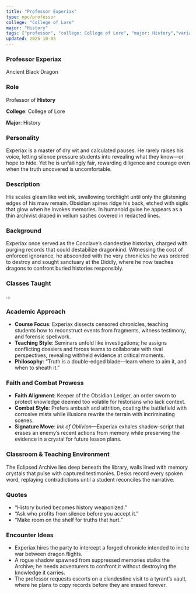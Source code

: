 ```yaml
---
title: "Professor Experiax"
type: npc/professor
college: "College of Lore"
major: "History"
tags: ["professor", "college: College of Lore", "major: History","variant:black"]
updated: 2025-10-05
---
```


### Professor Experiax

Ancient Black Dragon

### Role

Professor of **History**

**College**: College of Lore

**Major**: History

### Personality

Experiax is a master of dry wit and calculated pauses. He rarely raises his voice, letting silence pressure students into revealing what they know—or hope to hide. Yet he is unfailingly fair, rewarding diligence and courage even when the truth uncovered is uncomfortable.

### Description

His scales gleam like wet ink, swallowing torchlight until only the glistening edges of his maw remain. Obsidian spines ridge his back, etched with sigils that glow when he invokes memories. In humanoid guise he appears as a thin archivist draped in vellum sashes covered in redacted lines.

### Background

Experiax once served as the Conclave’s clandestine historian, charged with purging records that could destabilize dragonkind. Witnessing the cost of enforced ignorance, he absconded with the very chronicles he was ordered to destroy and sought sanctuary at the Diddly, where he now teaches dragons to confront buried histories responsibly.

### Classes Taught

...

### Academic Approach

- **Course Focus**: Experiax dissects censored chronicles, teaching students how to reconstruct events from fragments, witness testimony, and forensic spellwork.
- **Teaching Style**: Seminars unfold like investigations; he assigns conflicting dossiers and forces teams to collaborate with rival perspectives, revealing withheld evidence at critical moments.
- **Philosophy**: “Truth is a double-edged blade—learn where to aim it, and when to sheath it.”

### Faith and Combat Prowess

- **Faith Alignment**: Keeper of the Obsidian Ledger, an order sworn to protect knowledge deemed too volatile for historians who lack context.
- **Combat Style**: Prefers ambush and attrition, coating the battlefield with corrosive mists while illusions rewrite the terrain with incriminating scenes.
- **Signature Move**: *Ink of Oblivion*—Experiax exhales shadow-script that erases an enemy’s recent actions from memory while preserving the evidence in a crystal for future lesson plans.

### Classroom & Teaching Environment

The Eclipsed Archive lies deep beneath the library, walls lined with memory crystals that pulse with captured testimonies. Desks record every spoken word, replaying contradictions until a student reconciles the narrative.

### Quotes

- “History buried becomes history weaponized.”
- “Ask who profits from silence before you accept it.”
- “Make room on the shelf for truths that hurt.”

### Encounter Ideas

- Experiax hires the party to intercept a forged chronicle intended to incite war between dragon flights.
- A rogue shadow spawned from suppressed memories stalks the Archive; he needs adventurers to confront it without destroying the knowledge it carries.
- The professor requests escorts on a clandestine visit to a tyrant’s vault, where he plans to copy records before they are erased forever.
